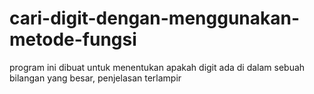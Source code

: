 # cari-digit-dengan-menggunakan-metode-fungsi
program ini dibuat untuk menentukan apakah digit ada di dalam sebuah bilangan yang besar, penjelasan terlampir
